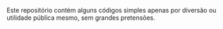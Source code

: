 Este repositório contém alguns códigos simples apenas por diversão ou utilidade pública mesmo, sem grandes pretensões.
